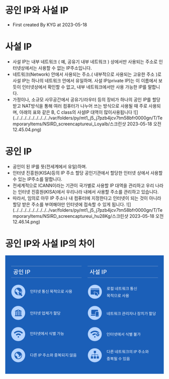 # 공인 IP와 사설 IP
- First created By KYG at 2023-05-18

# 사설 IP
- 사설 IP는 내부 네트워크 ( 예, 공유기 내부 네트워크 ) 상에서만 사용되는 주소로 인터넷상에서는 사용할 수 없는 IP주소입니다.
- 네트워크(Network) 안에서 사용되는 주소.( 내부적으로 사용되는 고유한 주소 )로 사설 IP는 하나의 네트워크 안에서 유일하며. 사설 IP(private IP)는 이 이름에서 보듯이 인터넷상에서 확인할 수 없고, 내부 네트워크에서만 사용 가능한 IP를 말합니다.
- 가정이나, 소규모 사무공간에서 공유기/라우터 등의 장비가 하나의 공인 IP를 할당 받고 NAT방식을 통해 여러  컴퓨터가 나누어 쓰는 방식으로 사용될 때 주로 사용되며, 아래의 표와 같은  B, C class의 사설IP 대역이  많이사용됩니다
![](../../../../../../../../../var/folders/py/mt1_j5_j7pzb4jcv7tm58bfr0000gn/T/TemporaryItems/NSIRD_screencaptureui_LoyaIb/스크린샷 2023-05-18 오전 12.45.04.png)

# 공인 IP 
- 공인이 된 IP를 뜻(전세계에서 유일)하며. 
- 인터넷 진흥원(KISA)등의 IP 주소 할당 공인기관에서 할당한 인터넷 상에서 사용할 수 있는 IP주소를 말합니다.
- 전세계적으로 ICANN이라는 기관이 국가별로 사용할 IP 대역을 관리하고 우리 나라는 인터넷 진흥원(KISA)에서 우리나라 내에서 사용할 주소를 관리하고 있습니다.
- 따라서, 임의로 아무 IP 주소나 내 컴퓨터에 지정한다고 인터넷이 되는 것이 아니라 할당 받은 주소를 부여해야만 인터넷에 접속할 수 있게 됩니다.
![](../../../../../../../../../var/folders/py/mt1_j5_j7pzb4jcv7tm58bfr0000gn/T/TemporaryItems/NSIRD_screencaptureui_hu28Kg/스크린샷 2023-05-18 오전 12.46.14.png)



# 공인 IP와 사설 IP의 차이
![img.png](../../../image/Network_image/공인IP와%20사설IP의%20차이.png)
